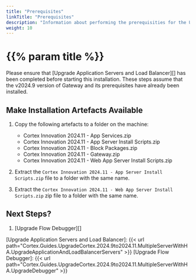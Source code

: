 ```yaml
---
title: "Prerequisites"
linkTitle: "Prerequisites"
description: "Information about performing the prerequisities for the Upgrade of the Web Application Server."
weight: 10
---
```


# {{% param title %}}

Please ensure that [Upgrade Application Servers and Load Balancer][] has been completed before starting this installation. These steps assume that the v2024.9 version of Gateway and its prerequisites have already been installed.

## Make Installation Artefacts Available

1. Copy the following artefacts to a folder on the machine:

   * Cortex Innovation 2024.11 - App Services.zip
   * Cortex Innovation 2024.11 - App Server Install Scripts.zip
   * Cortex Innovation 2024.11 - Block Packages.zip
   * Cortex Innovation 2024.11 - Gateway.zip
   * Cortex Innovation 2024.11 - Web App Server Install Scripts.zip

1. Extract the `Cortex Innovation 2024.11 - App Server Install Scripts.zip` file to a folder with the same name.
1. Extract the `Cortex Innovation 2024.11 - Web App Server Install Scripts.zip` zip file to a folder with the same name.

## Next Steps?

1. [Upgrade Flow Debugger][]

[Upgrade Application Servers and Load Balancer]: {{< url path="Cortex.Guides.UpgradeCortex.2024.9to2024.11.MultipleServerWithHA.UpgradeApplicationAndLoadBalancerServers" >}}
[Upgrade Flow Debugger]: {{< url path="Cortex.Guides.UpgradeCortex.2024.9to2024.11.MultipleServerWithHA.UpgradeDebugger" >}}
